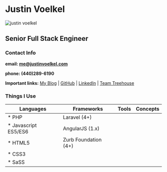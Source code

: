 # Justin Voelkel
![justin voelkel](http://clevelandcodeworks.com/img/justinv.png)
## Senior Full Stack Engineer
### Contact Info

**email: [me@justinvoelkel.com](mailto:me@justinvoelkel.com)**

**phone: (440)289-6190**

**Important links:**
[My Blog](http://justinvoelkel.me) | 
[GitHub](https://github.com/justinvoelkel) | 
[LinkedIn](http://www.linkedin.com/pub/justin-voelkel/17/2b8/97b) | 
[Team Treehouse](https://teamtreehouse.com/justinvoelkel)

### Things I Use
Languages | Frameworks | Tools | Concepts
--------- | --------- | ---------- | ---------
* PHP     | Laravel (4+) |            |
* Javascript ES5/ES6 | AngularJS (1.x) |       |
* HTML5 | Zurb Foundation (4+) |   |
* CSS3 |   |   |
* SaSS |   |   |
